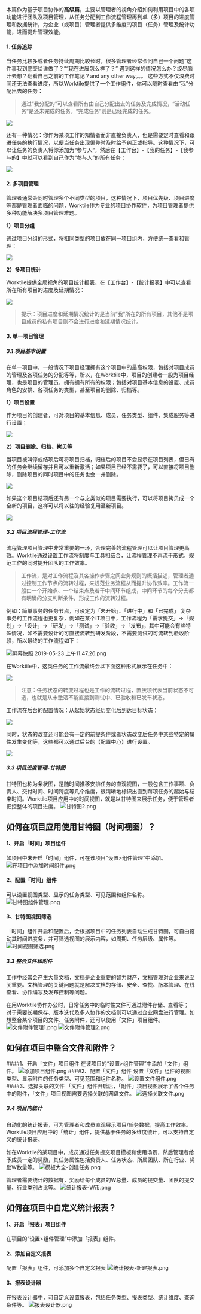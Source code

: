 本篇作为基于项目协作的**高级篇**，主要以管理者的视角介绍如何利用项目中的各项功能进行团队及项目管理，从任务分配到工作流程管理再到单（多）项目的进度管理和数据统计，为企业（或项目）管理者提供多维度的项目（任务）管理及统计功能，进而提升管理效能。

#### 1. 任务追踪

当任务比较多或者任务持续周期比较长时，很多管理者经常会问自己一个问题“这件事我到底交给谁做了？”“现在进展怎么样了？”
遇到这样的情况怎么办？绞尽脑汁去想？翻看自己之前的工作笔记？and any other way。。。
这些方式不仅浪费时间还无法查看进度，所以Worktile提供了一个工作组件，你可以随时查看由“我”分配出去的任务：

> 通过“我分配的”可以查看所有由自己分配出去的任务及完成情况，“活动任务”是还未完成的任务，“完成任务”则是已经完成的任务。

![](/assets/项目-任务分配.png)

还有一种情况：你作为某项工作的知情者而非直接负责人，但是需要定时查看和跟进任务的执行情况，以便当任务出现偏差时及时给予纠正或指导。这种情况下，可以让任务的负责人将你添加为“参与人”，然后在【工作台】-【我的任务】-【我参与的】中就可以看到自己作为“参与人”的所有任务：

![](/assets/项目-任务参与者.png)


#### 2. 多项目管理

管理者通常会同时管理多个不同类型的项目，这种情况下，项目优先级、项目进度等都是管理者面临的问题，Worktile作为专业的项目协作软件，为项目管理者提供多种功能解决多项目管理难题。

**1）项目分组**

通过项目分组的形式，将相同类型的项目放在同一项目组内，方便统一查看和管理：

![](/assets/项目-项目分组.png)

**2）多项目统计**

Worktile提供全局视角的项目统计报表，在【工作台】-【统计报表】中可以查看所在所有项目的进度及延期情况：

![](/assets/项目-多项目统计.png)

>提示：项目进度和延期情况统计的是当前“我”所在的所有项目，其他不是项目成员的私有项目则不会进行进度和延期情况统计。

#### 3. 单一项目管理

##### 3.1 项目基本设置

在单一项目中，一般情况下项目经理拥有这个项目中的最高权限，包括对项目成员的管理及各项任务的分配等等，所以，在Worktile中，项目的创建者一般为项目经理，也是项目的管理员，拥有拥有所有的权限；包括对项目基本信息的设置、成员角色的安排、各项任务的类型，甚至项目的删除、归档等。

**1）项目设置**

作为项目的创建者，可对项目的基本信息、成员、任务类型、组件、集成服务等进行设置；

![](/assets/项目-项目设置.png)

**2）项目删除、归档、拷贝等**

当项目被叫停或结项后可将项目归档，归档后的项目不会显示在项目列表，但已有的任务会继续留存并且可以重新激活；如果项目已经不需要了，可以直接将项目删除，删除项目的同时项目中的任务也会一并删除。

![](/assets/项目-归档删除.png)

如果这个项目结项后还有另一个与之类似的项目需要执行，可以将项目拷贝成一个全新的项目，这样可以将以往的经验复用至新项目。

![](/assets/项目-拷贝项目.png)

##### 3.2 项目流程管理-工作流

流程管理项目管理中非常重要的一环，合理完善的流程管理可以让项目管理更高效。Worktile通过设置工作流将制度与工具相结合，让流程管理不再流于形式，规范工作的同时提升团队的工作效率。

> 工作流，是对工作流程及其各操作步骤之间业务规则的概括描述，管理者通过控制工作节点的流转过程，来规范业务流程从而提升协作效率。工作流一般由一个开始点、一个结束点及若干中间环节组成，中间环节的每个分支都有明确的分支判断条件，形成工作的流转过程。

例如：简单事务的任务节点，可设定为「未开始」、「进行中」和「已完成」
复杂事务的工作流程也更复杂，例如在某个IT项目中，工作流程为「需求提交」→「规划」→「设计」→「研发」→「测试」→「验收」→「发布」，其中可能会有些特殊情况，如不需要设计的可直接流转到研发阶段，不需要测试的可流转到验收阶段，所以最终的工作流程如下：

![屏幕快照 2019-05-23 上午11.47.26.png](https://wt-box.worktile.com/public/247b766f-2b36-4729-afb7-913428b8bf42)

在Worktile中，这类任务的工作流最终会以下面这种形式展示在任务中：

![](/assets/项目-工作流.png)

> 注意：任务状态的转变过程也是工作的流转过程，置灰项代表当前状态不可选，也就是从未激活不能直接到测试中、已验收和已发布状态。

工作流在后台的配置情况：从起始状态经历变化后到达目标状态；

![](/assets/项目-工作流设置.png)

同时，状态的改变还可能会有一定的前提条件或者状态改变后任务中某些特定的属性发生变化等，这些都可以通过后台的【配置中心】进行设置。

![](/assets/项目-流转条件.png)

##### 3.3 项目进度管理-甘特图

甘特图也称为条状图，是随时间推移安排任务的直观视图，一般包含工作事项、负责人、交付时间、时间跨度等几个维度，很清晰地标识出直到每项任务的起始与结束时间。Worktile项目应用中的时间视图，就是以甘特图来展示任务，便于管理者把控整体的项目进度。
![甘特图2.png](https://wt-box.worktile.com/public/a53537bf-cef4-4653-89eb-41ed9c1b41ea)

## 如何在项目应用使用甘特图（时间视图）？
#### 1、开启「时间」项目组件
如项目中未开启「时间」组件，可在该项目“设置>组件管理”中添加。
![在项目中添加时间组件.png](https://wt-box.worktile.com/public/fdeeb9fd-a6ee-4abf-9049-691fa4271e88)
#### 2、配置「时间」组件
可以设置视图类型、显示的任务类型、可见范围和组件名称。
![甘特图组件管理.png](https://wt-box.worktile.com/public/3ab01c37-db9a-4c48-b5cf-cd514460e36c)
#### 3、甘特图视图筛选
「时间」组件开启和配置后，会根据项目中的任务列表自动生成甘特图，可自由拖动其时间进度条，并可筛选视图的展示内容，如周期、任务层级、属性等。
![时间视图筛选.png](https://wt-box.worktile.com/public/a8ec95fc-39a9-4c05-be10-55c24857cef9)

##### 3.3 整合文件和附件
工作中经常会产生大量文档，文档是企业重要的智力财产，文档管理对企业来说至关重要。文档管理的关键问题就是解决文档的存储、安全、查找、版本管理、在线查看、协作编写及发布控制等问题。

在用Worktile协作办公时，日常任务中的临时性文件可通过附件存储、查看等； 对于需要长期保存、版本迭代及多人协作的文档则可以通过企业网盘进行管理。如想整合某个项目的文件、任务附件，还可以使用「文件」项目组件。
![文件附件管理1.png](https://wt-box.worktile.com/public/403a8603-c127-49db-b9f3-a39164944cd1)
![文件附件管理2.png](https://wt-box.worktile.com/public/5b0d950d-5705-4ca8-b4f1-78b71324ff71)
## 如何在项目中整合文件和附件？
####1、开启「文件」项目组件
在该项目的“设置>组件管理”中添加「文件」组件。
![添加项目组件.png](https://wt-box.worktile.com/public/1c5cd3fd-8053-4ca5-89fa-ec4779d21ab3)
####2、配置「文件」组件
设置「文件」组件的视图类型、显示附件的任务类型、可见范围和组件名称。
![设置文件组件.png](https://wt-box.worktile.com/public/b08f0e46-8400-42d0-8215-ae93fbc8ca73)
####3、选择关联的文件
「文件」组件开启后，「附件」项目视图展示了各个任务中的附件，「文件」项目视图需要选择关联的网盘文件。
![选择关联文件.png](https://wt-box.worktile.com/public/1f6e5e77-87b2-4839-89b2-a7b281bbfa10)

##### 3.4 项目内统计
自动化的统计报表，可为管理者和成员直观展示项目/任务数据，提高工作效率。Worktile项目应用中的「统计」组件，提供基于任务的多维度统计，可以支持自定义的统计报表。

如在Worktile的某项目中，成员通过任务提交项目模板和使用场景，然后管理者给予成员一定的奖励，其任务属性包括负责人、任务状态、所属团队、所在行业、奖励W数量等。
![模板大全-创建任务.png](https://wt-box.worktile.com/public/ccb09ae2-5739-4bdd-bb3f-d8c74ed8b315)

管理者需要统计的数据有，奖励给每个成员的W总量、成员的提交量、团队的提交量、行业类别占比等。
![统计报表-W币.png](https://wt-box.worktile.com/public/5536a167-456b-423a-8468-764c99aa27e7)

## 如何在项目中自定义统计报表？
#### 1、开启「报表」项目组件
在项目的“设置>组件管理”中添加「报表」组件。
#### 2、添加自定义报表
配置「报表」组件，可添加多个自定义报表
![统计报表-新建报表.png](https://wt-box.worktile.com/public/6fcd64b0-0392-40e1-8bcc-e0192858600a)
#### 3、报表设计器
在报表设计器中，可自定义设置报表，包括任务类型、报表类型、统计维度、查询条件等。
![报表设计器.png](https://wt-box.worktile.com/public/7bb028f4-4477-4391-a56a-5e7354bb9aff)

 